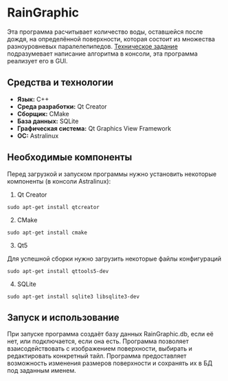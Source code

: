# RainGraphic

Эта программа расчитывает количество воды, оставшейся после дождя, на определённой поверхности, которая состоит из множества разноуровневых паралелепипедов.
[Техническое задание](https://www.spoj.com/problems/WATER/) подразумевает написание алгоритма в консоли, эта программа реализует его в GUI.

## Средства и технологии

- **Язык:** С++
- **Среда разработки:** Qt Creator
- **Сборщик:** CMake
- **База данных:** SQLite
- **Графическая система:** Qt Graphics View Framework
- **ОС:** Astralinux

## Необходимые компоненты

Перед загрузкой и запуском программы нужно установить некоторые компоненты (в консоли Astralinux):

1. Qt Creator
```
sudo apt-get install qtcreator
```
2. CMake
```
sudo apt-get install cmake
```
3. Qt5

Для успешной сборки нужно загрузить некоторые файлы конфигураций
```
sudo apt-get install qttools5-dev
```
4. SQLite
```
sudo apt-get install sqlite3 libsqlite3-dev
```

## Запуск и использование

При запуске программа создаёт базу данных RainGraphic.db, если её нет, или подключается, если она есть.
Программа позволяет взаисодействовать с изображением поверхности, выбирать и редактировать конкретный тайл.
Программа предоставляет возможность изменения размеров поверхности и сохранять их в БД под заданным именем.
